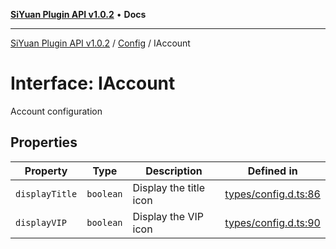 [**SiYuan Plugin API v1.0.2**](../../../README.md) • **Docs**

---

[SiYuan Plugin API v1.0.2](../../../README.md) / [Config](../README.md) / IAccount

# Interface: IAccount

Account configuration

## Properties

| Property       | Type      | Description            | Defined in                                                                                   |
| -------------- | --------- | ---------------------- | -------------------------------------------------------------------------------------------- |
| `displayTitle` | `boolean` | Display the title icon | [types/config.d.ts:86](https://github.com/siyuan-note/petal/tree/main/types/config.d.ts#L86) |
| `displayVIP`   | `boolean` | Display the VIP icon   | [types/config.d.ts:90](https://github.com/siyuan-note/petal/tree/main/types/config.d.ts#L90) |
